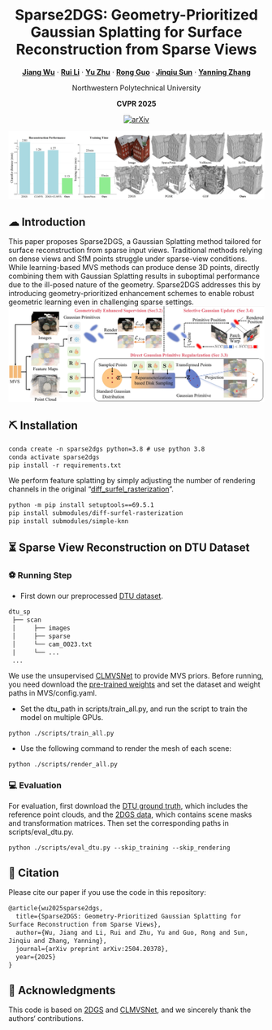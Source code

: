 
<div align="center">
<h1>Sparse2DGS: Geometry-Prioritized Gaussian Splatting for Surface Reconstruction from Sparse Views</h1>

[**Jiang Wu**]() · [**Rui Li**](https://ruili3.github.io/) · [**Yu Zhu**]() · [**Rong Guo**]() · [**Jinqiu Sun**]() · [**Yanning Zhang**]()

Northwestern Polytechnical University 

**CVPR 2025**

<a href='https://arxiv.org/abs/2504.20378'><img src='https://img.shields.io/badge/arXiv-Sparse2dgs-red' alt='arXiv'></a>
</div>

![](assets/t.jpg)
## ☁ Introduction
This paper proposes Sparse2DGS, a Gaussian Splatting method tailored for surface reconstruction from sparse input views. Traditional methods relying on dense views and SfM points struggle under sparse-view conditions. While learning-based MVS methods can produce dense 3D points, directly combining them with Gaussian Splatting results in suboptimal performance due to the ill-posed nature of the geometry. Sparse2DGS addresses this by introducing geometry-prioritized enhancement schemes to enable robust geometric learning even in challenging sparse settings.
![](assets/arc.jpg)


## ⛏ Installation
```
conda create -n sparse2dgs python=3.8 # use python 3.8
conda activate sparse2dgs
pip install -r requirements.txt
```

We perform feature splatting by simply adjusting the number of rendering channels in the original “[diff_surfel_rasterization](https://github.com/hbb1/diff-surfel-rasterization/tree/e0ed0207b3e0669960cfad70852200a4a5847f61)”.
```
python -m pip install setuptools==69.5.1
pip install submodules/diff-surfel-rasterization
pip install submodules/simple-knn
```


## ⏳ Sparse View Reconstruction on DTU Dataset
### ⚽️ Running Step
* First down our preprocessed [DTU dataset](https://drive.google.com/file/d/1oaIMjZGCQhBO88ZSTKHGDPLwi2vLS_Xk/view?usp=drive_link).

```
dtu_sp
 ├── scan
 │     ├── images
 │     ├── sparse
 │     └── cam_0023.txt
 |     └── ...
 ...
```

We use the unsupervised [CLMVSNet](https://github.com/KaiqiangXiong/CL-MVSNet) to provide MVS priors. Before running, you need download the [pre-trained weights](https://drive.google.com/file/d/1y-21yh3aa18g7ORPzABR8LOOpYERmTTz/view?usp=drive_link) and set the dataset and weight paths in MVS/config.yaml.


* Set the dtu_path in scripts/train_all.py, and run the script to train the model on multiple GPUs.

```
python ./scripts/train_all.py
```

* Use the following command to render the mesh of each scene:

```
python ./scripts/render_all.py
```

### 💻 Evaluation
For evaluation, first download the [DTU ground truth](http://roboimagedata.compute.dtu.dk/?page_id=36), which includes the reference point clouds, and the [2DGS data](https://drive.google.com/drive/folders/1SJFgt8qhQomHX55Q4xSvYE2C6-8tFll9), which contains scene masks and transformation matrices. Then set the corresponding paths in scripts/eval_dtu.py.


```
python ./scripts/eval_dtu.py --skip_training --skip_rendering
```


## 📰 Citation
 
Please cite our paper if you use the code in this repository:
```
@article{wu2025sparse2dgs,
  title={Sparse2DGS: Geometry-Prioritized Gaussian Splatting for Surface Reconstruction from Sparse Views},
  author={Wu, Jiang and Li, Rui and Zhu, Yu and Guo, Rong and Sun, Jinqiu and Zhang, Yanning},
  journal={arXiv preprint arXiv:2504.20378},
  year={2025}
}
```

## 📨 Acknowledgments
This code is based on [2DGS](https://github.com/hbb1/2d-gaussian-splatting) and [CLMVSNet](https://github.com/KaiqiangXiong/CL-MVSNet), and we sincerely thank the authors‘ contributions.